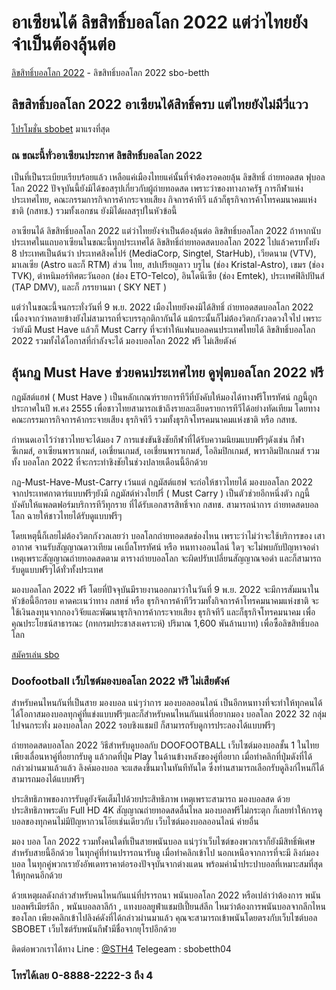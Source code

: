 # อาเซียนได้ ลิขสิทธิ์บอลโลก 2022 แต่ว่าไทยยังจำเป็นต้องลุ้นต่อ

[ลิขสิทธิ์บอลโลก 2022]( https://sbo-betth.co/world-cup-2022-copyright/) - ลิขสิทธิ์บอลโลก 2022 sbo-betth

## ลิขสิทธิ์บอลโลก 2022 อาเซียนได้สิทธิ์ครบ แต่ไทยยังไม่มีวี่แวว

[โปรโมชั่น sbobet]( https://sbo-betth.co/%e0%b9%82%e0%b8%9b%e0%b8%a3%e0%b9%82%e0%b8%a1%e0%b8%8a%e0%b8%b1%e0%b9%88%e0%b8%99/) มาแรงที่สุด  

### ณ ขณะนี้ทั่วอาเซียนประกาศ ลิขสิทธิ์บอลโลก 2022
 เป็นที่เป็นระเบียบเรียบร้อยแล้ว เหลือแค่เมืองไทยแค่นั้นที่จำต้องรอคอยลุ้น ลิขสิทธิ์ ถ่ายทอดสด ฟุบอลโลก 2022 ปัจจุบันนี้ยังมิได้ขอสรุปเกี่ยวกับผู้ถ่ายทอดสด เพราะว่าของทางภาครัฐ การกีฬาแห่งประเทศไทย, คณะกรรมการกิจการค้ากระจายเสียง กิจการค้าทีวี แล้วก็ธุรกิจการค้าโทรคมนาคมแห่งชาติ (กสทช.) รวมทั้งเอกชน ยังมิได้ผลสรุปในหัวข้อนี้

อาเซียนได้ ลิขสิทธิ์บอลโลก 2022 แต่ว่าไทยยังจำเป็นต้องลุ้นต่อ
ลิขสิทธิ์บอลโลก 2022
ถ้าหากนับประเทศในแถบอาเซียนในขณะนี้ทุกประเทศได้ ลิขสิทธิ์ถ่ายทอดสดบอลโลก 2022 ไปแล้วครบทั้งยัง 8 ประเทศเป็นต้นว่า ประเทศสิงคโปร์ (MediaCorp, Singtel, StarHub), เวียดนาม (VTV), มาเลเซีย (Astro และก็ RTM) ส่วน ไทย, สปเปรียญลาว บรูไน (ช่อง Kristal-Astro), เขมร (ช่อง TVK), ตำหนิมอร์ทิศตะวันออก (ช่อง ETO-Telco), อินโดนีเซีย (ช่อง Emtek), ประเทศฟิลิปปินส์ (TAP DMV), และก็ ภรรยานมา ( SKY NET )

แต่ว่าในขณะนี้จนกระทั่งวันที่ 9 พ.ย. 2022 เมืองไทยยังคงมิได้สิทธิ์ ถ่ายทอดสดบอลโลก 2022 เนื่องจากว่าหลายข้างยังไม่สามารถที่จะบรรลุกติกากันได้ แม้กระนั้นก็ไม่ต้องวิตกกังวลดวงใจไป เพราะว่ายังมี Must Have แล้วก็ Must Carry ที่จะทำให้แฟนบอลคนประเทศไทยได้ ลิขสิทธิ์บอลโลก 2022 รวมทั้งได้โอกาสที่กำลังจะได้ มองบอลโลก 2022 ฟรี ไม่เสียตังค์

## ลุ้นกฏ Must Have ช่วยคนประเทศไทย ดูฟุตบอลโลก 2022 ฟรี

กฎมัสต์แฮฟ ( Must Have ) เป็นหลักเกณฑ์รายการทีวีที่บังคับให้มองได้ทางฟรีโทรทัศน์ กฏนี้ถูกประกาศในปี พ.ศง 2555 เพื่อชาวไทยสามารถเข้าถึงรายละเอียดรายการทีวีได้อย่างทัดเทียม โดยทางคณะกรรมการกิจการค้ากระจายเสียง ธุรกิจทีวี รวมทั้งธุรกิจโทรคมนาคมแห่งชาติ หรือ กสทช.

กำหนดเอาไว้ว่าชาวไทยจะได้มอง 7 การแข่งขันชิงชัยกีฬาที่ได้รับความนิยมแบบฟรีๆดังเช่น กีฬาซีเกมส์, อาเซียนพาราเกมส์, เอเชี่ยนเกมส์, เอเชี่ยนพาราเกมส์, โอลิมปิกเกมส์, พาราลิมปิกเกมส์ รวมทั้ง บอลโลก 2022 ที่จะกระทำชิงชัยในช่วงปลายเดือนนี้อีกด้วย

กฏ-Must-Have-Must-Carry
เว้นแต่ กฎมัสต์แฮฟ จะก่อให้ชาวไทยได้ มองบอลโลก 2022 จากประเทศกาตาร์แบบฟรีๆยังมี กฏมัสต์ห่วงใยปรี่ ( Must Carry ) เป็นตัวช่วยอีกหนึ่งตัว กฏนี้บังคับให้แพลตฟอร์มบริการทีวีทุกราย ที่ได้รับเอกสารสิทธิ์จาก กสทช. สามารถนำการ ถ่ายทดสดบอลโลก ฉายให้ชาวไทยได้รับดูแบบฟรีๆ

โดยเหตุนี้ก็เลยไม่ต้องวิตกกังวลเลยว่า บอลโลกถ่ายทอดสดช่องไหน เพราะว่าไม่ว่าจะใช้บริการของ เสาอากาศ จานรับสัญญาณดาวเทียม เคเบิ้ลโทรทัศน์ หรือ หนทางออนไลน์ ใดๆ จะไม่พบกับปัญหาจอดำ เหตุเพราะสัญญาณถ่ายทอดสดตาม ตารางถ่ายบอลโลก จะผิดปรับเปลี่ยนสัญญาณจอดำ และก็สามารถรับดูแบบฟรีๆได้ทั่วทั้งประเทศ

มองบอลโลก 2022 ฟรี
โดยที่ปัจจุบันมีรายงานออกมาว่าในวันที่ 9 พ.ย. 2022 จะมีการสัมมนาในหัวข้อนี้อีกรอบ คาดคะเนว่าทาง กสทช์ หรือ ธุรกิจการค้าทีวีรวมทั้งกิจการค้าโทรคมนาคมแห่งชาติ จะใช้เงินลงทุนจากกองวิจัยและพัฒนาธุรกิจการค้ากระจายเสียง ธุรกิจทีวี และก็ธุรกิจโทรคมนาคม เพื่อคุณประโยชน์สาธารณะ (กทกรมประชาสงเคราะห์) ปริมาณ 1,600 พันล้านบาท) เพื่อซื้อลิขสิทธิ์บอลโลก

[สมัครเล่น sbo](https://line.me/R/ti/p/@sth4)


### Doofootball เว็บไซต์มองบอลโลก 2022 ฟรี ไม่เสียตังค์

สำหรับคนไหนกันที่เป็นสาย มองบอล แน่ๆว่าการ มองบอลออนไลน์ เป็นอีกหนทางที่จะทำให้ทุกคนได้ได้โอกาสมองบอลทุกคู่ที่แข่งแบบฟรีๆและก็สำหรับคนไหนกันแน่ที่อยากมอง บอลโลก 2022 32 กลุ่ม ไปจนกระทั่ง มองบอลโลก 2022 รอบชิงแชมป์ ก็สามารถรับดูการประลองได้แบบฟรีๆ

ถ่ายทอดสดบอลโลก 2022
วิธีสำหรับดูบอลกับ DOOFOOTBALL เว็บไซต์มองบอลชั้น 1 ในไทย เพียงเลื่อนหาคู่ที่อยากรับดู แล้วกดที่ปุ่ม Play ในด้านข้างหลังของคู่ที่อยาก เมื่อทำคลิกที่ปุ่มดังที่ได้กล่าวผ่านมาแล้วแล้ว ลิงค์มองบอล จะแสดงขึ้นมาในทันทีทันใด ซึ่งท่านสามารถเลือกรับดูลิงก์ไหนก็ได้ สามารถมองได้แบบฟรีๆ

ประสิทธิภาพของการรับดูยังจัดเต็มไปด้วยประสิทธิภาพ เหตุเพราะสามารถ มองบอลสด ด้วยประสิทธิภาพระดับ Full HD 4K สัญญาณถ่ายทอดสดลื่นไหล มองบอลฟรีไม่กระตุก ก็เลยทำให้การดูบอลของทุกคนไม่มีปัญหากวนโอ๊ยเช่นเดียวกับ เว็บไซต์มองบอลออนไลน์ ค่ายอื่น

มอง บอล โลก 2022
รวมทั้งคนใดที่เป็นสายพนันบอล แน่ๆว่าเว็บไซต์ของพวกเราก็ยังมีสิทธิ์พิเศษสำหรับสายนี้อีกด้วย ในทุกคู่ที่ท่านปรารถนารับดู เมื่อทำคลิกเข้าไป นอกเหนือจากการที่จะมี ลิงก์มองบอล ในทุกคู่พวกเรายังอัพเดทราคาต่อรองปัจจุบันจากต่างแดน พร้อมค่าน้ำประปาบอลที่เหมาะสมที่สุดให้ทุกคนอีกด้วย

ด้วยเหตุผลดังกล่าวสำหรับคนไหนกันแน่ที่ปรารถนา พนันบอลโลก 2022 หรือเปล่าว่าต้องการ พนันบอลพรีเมียร์ลีก , พนันบอลลาลีก้า , แทงบอลยูฟ่าแชมป์เปี้ยนส์ลีก ไหมว่าต้องการพนันบอลจากลีกไหนของโลก เพียงคลิกเข้าไปลิงค์ดังที่ได้กล่าวผ่านมาแล้ว คุณจะสามารถเข้าพนันโดยตรงกับเว็บไซต์บอล SBOBET เว็บไซต์รับพนันกีฬามีชื่อจากยุโรปอีกด้วย

ติดต่อพวกเราได้ทาง
Line : [@STH4](https://line.me/R/ti/p/@sth4)
Telegeam : sbobetth04

### โทรได้เลย  0-8888-2222-3 ถึง 4
